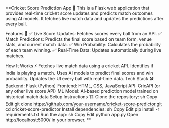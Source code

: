 **Cricket Score Prediction App 🏏
This is a Flask web application that provides real-time cricket score updates and predicts match outcomes using AI models. It fetches live match data and updates the predictions after every ball.

Features 🚀
✅ Live Score Updates: Fetches scores every ball from an API.
✅ Match Predictions: Predicts the final score based on team form, venue stats, and current match data.
✅ Win Probability: Calculates the probability of each team winning.
✅ Real-Time Data: Updates automatically during live matches.

How It Works ⚡
Fetches live match data using a cricket API.
Identifies if India is playing a match.
Uses AI models to predict final scores and win probability.
Updates the UI every ball with real-time data.
Tech Stack 🛠️
Backend: Flask (Python)
Frontend: HTML, CSS, JavaScript
API: CricAPI (or any other live score API)
ML Model: AI-based prediction model trained on historical match data
Setup Instructions 🏗️
Clone the repository:
sh
Copy
Edit
git clone https://github.com/your-username/cricket-score-predictor.git
cd cricket-score-predictor
Install dependencies:
sh
Copy
Edit
pip install -r requirements.txt
Run the app:
sh
Copy
Edit
python app.py
Open http://localhost:5000/ in your browser.
**
